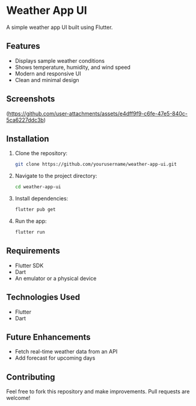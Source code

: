 # Weather App UI

A simple weather app UI built using Flutter.

## Features
- Displays sample weather conditions
- Shows temperature, humidity, and wind speed
- Modern and responsive UI
- Clean and minimal design

## Screenshots
(https://github.com/user-attachments/assets/e4dff9f9-c6fe-47e5-840c-5ca6227ddc3b)


## Installation
1. Clone the repository:
   ```bash
   git clone https://github.com/yourusername/weather-app-ui.git
   ```
2. Navigate to the project directory:
   ```bash
   cd weather-app-ui
   ```
3. Install dependencies:
   ```bash
   flutter pub get
   ```
4. Run the app:
   ```bash
   flutter run
   ```

## Requirements
- Flutter SDK
- Dart
- An emulator or a physical device

## Technologies Used
- Flutter
- Dart

## Future Enhancements
- Fetch real-time weather data from an API
- Add forecast for upcoming days
  
## Contributing
Feel free to fork this repository and make improvements. Pull requests are welcome!


